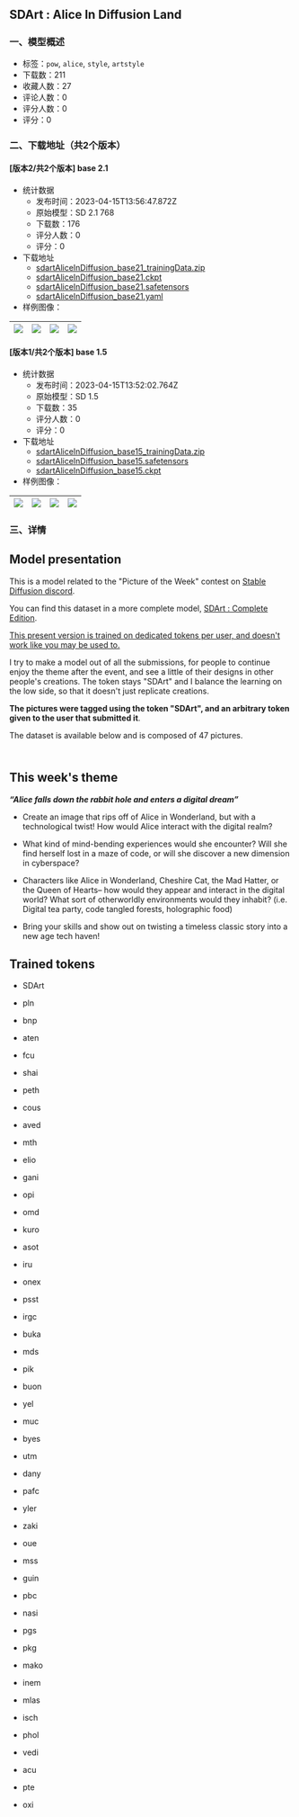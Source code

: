 ## SDArt : Alice In Diffusion Land
### 一、模型概述

- 标签：`pow`, `alice`, `style`, `artstyle`
- 下载数：211
- 收藏人数：27
- 评论人数：0
- 评分人数：0
- 评分：0

### 二、下载地址（共2个版本）

#### [版本2/共2个版本] base 2.1

- 统计数据
  - 发布时间：2023-04-15T13:56:47.872Z
  - 原始模型：SD 2.1 768
  - 下载数：176
  - 评分人数：0
  - 评分：0
- 下载地址
  - [sdartAliceInDiffusion_base21_trainingData.zip](https://civitai.com/api/download/models/46273?type=Training%20Data)
  - [sdartAliceInDiffusion_base21.ckpt](https://civitai.com/api/download/models/46273?type=Model&format=PickleTensor&size=pruned&fp=fp16)
  - [sdartAliceInDiffusion_base21.safetensors](https://civitai.com/api/download/models/46273)
  - [sdartAliceInDiffusion_base21.yaml](https://civitai.com/api/download/models/46273?type=Config&format=Other)
- 样例图像：

| <img src="https://image.civitai.com/xG1nkqKTMzGDvpLrqFT7WA/e27a15b0-e309-40b2-f487-479154f5be00/width=450/502706.jpeg" /> | <img src="https://image.civitai.com/xG1nkqKTMzGDvpLrqFT7WA/1f4e2fda-3add-4c69-0684-31b05b17c000/width=450/502710.jpeg" /> | <img src="https://image.civitai.com/xG1nkqKTMzGDvpLrqFT7WA/26f3677d-f385-4d02-6bfe-cc8d1dd27500/width=450/502712.jpeg" /> | <img src="https://image.civitai.com/xG1nkqKTMzGDvpLrqFT7WA/bd0c61a1-8200-498d-4292-a5234a8ded00/width=450/502708.jpeg" /> |
| ---- | ---- | ---- | ---- |

#### [版本1/共2个版本] base 1.5

- 统计数据
  - 发布时间：2023-04-15T13:52:02.764Z
  - 原始模型：SD 1.5
  - 下载数：35
  - 评分人数：0
  - 评分：0
- 下载地址
  - [sdartAliceInDiffusion_base15_trainingData.zip](https://civitai.com/api/download/models/46277?type=Training%20Data)
  - [sdartAliceInDiffusion_base15.safetensors](https://civitai.com/api/download/models/46277)
  - [sdartAliceInDiffusion_base15.ckpt](https://civitai.com/api/download/models/46277?type=Model&format=PickleTensor&size=pruned&fp=fp16)
- 样例图像：

| <img src="https://image.civitai.com/xG1nkqKTMzGDvpLrqFT7WA/f43197aa-b6f4-4e9c-0781-fae6a9247400/width=450/502659.jpeg" /> | <img src="https://image.civitai.com/xG1nkqKTMzGDvpLrqFT7WA/4d4f774a-05d4-4163-5fbd-a85aa7be3d00/width=450/502657.jpeg" /> | <img src="https://image.civitai.com/xG1nkqKTMzGDvpLrqFT7WA/5b913d68-1656-4d3b-75da-eea1afdc6b00/width=450/502665.jpeg" /> | <img src="https://image.civitai.com/xG1nkqKTMzGDvpLrqFT7WA/9adca1b3-8933-4cfb-ffa5-d053bec88b00/width=450/502658.jpeg" /> |
| ---- | ---- | ---- | ---- |


### 三、详情
<h2>Model presentation</h2><p>This is a model related to the "Picture of the Week" contest on <a target="_blank" rel="ugc" href="https://discord.gg/stablediffusion">Stable Diffusion discord</a>.</p><p>You can find this dataset in a more complete model, <a target="_blank" rel="ugc" href="https://civitai.com/models/44230/sdart-complete-edition">SDArt : Complete Edition</a>.</p><p><u>This present version is trained on dedicated tokens per user, and doesn't work like you may be used to.</u></p><p></p><p>I try to make a model out of all the submissions, for people to continue enjoy the theme after the event, and see a little of their designs in other people's creations. The token stays "SDArt" and I balance the learning on the low side, so that it doesn't just replicate creations.</p><p></p><p><strong>The pictures were tagged using the token "SDArt", and an arbitrary token given to the user that submitted it</strong>.</p><p></p><p>The dataset is available below and is composed of 47 pictures.</p><h2><br /><strong>This week's theme</strong></h2><p><strong><em>“Alice falls down the rabbit hole and enters a digital dream”</em></strong></p><ul><li><p>Create an image that rips off of Alice in Wonderland, but with a technological twist! How would Alice interact with the digital realm?</p></li><li><p>What kind of mind-bending experiences would she encounter? Will she find herself lost in a maze of code, or will she discover a new dimension in cyberspace?</p></li><li><p>Characters like Alice in Wonderland, Cheshire Cat, the Mad Hatter, or the Queen of Hearts– how would they appear and interact in the digital world? What sort of otherworldly environments would they inhabit? (i.e. Digital tea party, code tangled forests, holographic food)</p></li><li><p>Bring your skills and show out on twisting a timeless classic story into a new age tech haven!</p></li></ul><p></p><h2>Trained tokens</h2><ul><li><p>SDArt</p></li><li><p>pln</p></li><li><p>bnp</p></li><li><p>aten</p></li><li><p>fcu</p></li><li><p>shai</p></li><li><p>peth</p></li><li><p>cous</p></li><li><p>aved</p></li><li><p>mth</p></li><li><p>elio</p></li><li><p>gani</p></li><li><p>opi</p></li><li><p>omd</p></li><li><p>kuro</p></li><li><p>asot</p></li><li><p>iru</p></li><li><p>onex</p></li><li><p>psst</p></li><li><p>irgc</p></li><li><p>buka</p></li><li><p>mds</p></li><li><p>pik</p></li><li><p>buon</p></li><li><p>yel</p></li><li><p>muc</p></li><li><p>byes</p></li><li><p>utm</p></li><li><p>dany</p></li><li><p>pafc</p></li><li><p>yler</p></li><li><p>zaki</p></li><li><p>oue</p></li><li><p>mss</p></li><li><p>guin</p></li><li><p>pbc</p></li><li><p>nasi</p></li><li><p>pgs</p></li><li><p>pkg</p></li><li><p>mako</p></li><li><p>inem</p></li><li><p>mlas</p></li><li><p>isch</p></li><li><p>phol</p></li><li><p>vedi</p></li><li><p>acu</p></li><li><p>pte</p></li><li><p>oxi</p></li></ul>